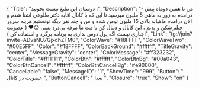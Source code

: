 {
"Title": "دوستان این تبلیغ نیست بخونید :",
"Description": "- من تا همین دوماه پیش درامدم به زور به ماهی 5 ملیون میرسید تا این که با کانال اقایه دکتر طلوعی اشنا شدم و الان درامدم ماهیانه بالای 15 ملیون تومن شده و من و چند نفر دیگه تونستیم هزینه سرور فیلترشکن و بدیم ، این کانال و دنبال کن تا مث ما مرفه بی‌درد بشی 😊❤️ ( عضویت اجباری نیست اگه پول دوس نداری به برنامه برگرد و استفاده کن )",
"Link": "tg://join?invite=ADvaNU7GjxdhZTM0",
"ColorWave": "#18FFFF",
"ColorWaveTwo": "#00E5FF",
"Color": "#18FFFF",
"ColorBackGround": "#ffffff",
"TitleGravity": "center",
"MessageGravity": "center",
"ColorMessage": "#ff323232",
"ColorTitle": "#ff111111",
"ColorBtn": "#ffffff",
"ColorBtnBg": "#00a043",
"ColorBtnCancell": "#ffffff",
"ColorBtnCancellBg": "#e90000",
"Cancellable": "false",
"MessageID": "1",
"ShowTime": "999",
"Button": " عضویت در کانال ",
"ButtonCancell": " بعدا ",
"Closure": "true",
"Show": "on"
}

